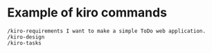 # Example of kiro commands

```shell
/kiro-requirements I want to make a simple ToDo web application.
/kiro-design
/kiro-tasks
```
